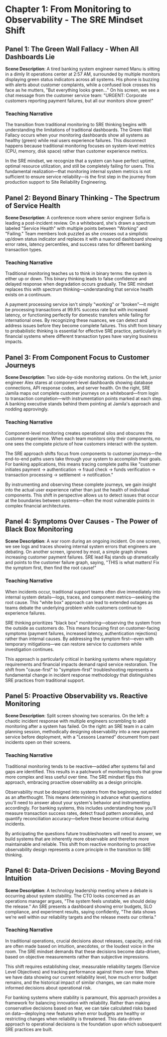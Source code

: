 # Chapter 1: From Monitoring to Observability - The SRE Mindset Shift

## Panel 1: The Green Wall Fallacy - When All Dashboards Lie
**Scene Description**: A tired banking system engineer named Manu is sitting in a dimly lit operations center at 2:57 AM, surrounded by multiple monitors displaying green status indicators across all systems. His phone is buzzing with alerts about customer complaints, while a confused look crosses his face as he mutters, "But everything looks green..." On his screen, we see a chat message from the customer service team: "URGENT: Corporate customers reporting payment failures, but all our monitors show green!"

### Teaching Narrative
The transition from traditional monitoring to SRE thinking begins with understanding the limitations of traditional dashboards. The Green Wall Fallacy occurs when your monitoring dashboards show all systems as healthy (green) while real users experience failures. This disconnect happens because traditional monitoring focuses on system-level metrics (CPU, memory, disk space) rather than customer experience metrics. 

In the SRE mindset, we recognize that a system can have perfect uptime, optimal resource utilization, and still be completely failing for users. This fundamental realization—that monitoring internal system metrics is not sufficient to ensure service reliability—is the first step in the journey from production support to Site Reliability Engineering.

## Panel 2: Beyond Binary Thinking - The Spectrum of Service Health
**Scene Description**: A conference room where senior engineer Sofia is leading a post-incident review. On a whiteboard, she's drawn a spectrum labeled "Service Health" with multiple points between "Working" and "Failing." Team members look puzzled as she crosses out a simplistic up/down status indicator and replaces it with a nuanced dashboard showing error rates, latency percentiles, and success rates for different banking transaction types.

### Teaching Narrative
Traditional monitoring teaches us to think in binary terms: the system is either up or down. This binary thinking leads to false confidence and delayed response when degradation occurs gradually. The SRE mindset replaces this with spectrum thinking—understanding that service health exists on a continuum.

A payment processing service isn't simply "working" or "broken"—it might be processing transactions at 99.9% success rate but with increased latency, or functioning perfectly for domestic transfers while failing for international ones. By recognizing these nuances, we can detect and address issues before they become complete failures. This shift from binary to probabilistic thinking is essential for effective SRE practice, particularly in financial systems where different transaction types have varying business impacts.

## Panel 3: From Component Focus to Customer Journeys
**Scene Description**: Two side-by-side monitoring stations. On the left, junior engineer Alex stares at component-level dashboards showing database connections, API response codes, and server health. On the right, SRE Jamila maps out complete customer journeys on a whiteboard—from login to transaction completion—with instrumentation points marked at each step. A banking executive stands behind them pointing at Jamila's approach and nodding approvingly.

### Teaching Narrative
Component-level monitoring creates operational silos and obscures the customer experience. When each team monitors only their components, no one sees the complete picture of how customers interact with the system.

The SRE approach shifts focus from components to customer journeys—the end-to-end paths users take through your system to accomplish their goals. For banking applications, this means tracing complete paths like "customer initiates payment → authentication → fraud check → funds verification → transaction processing → settlement → notification."

By instrumenting and observing these complete journeys, we gain insight into the actual user experience rather than just the health of individual components. This shift in perspective allows us to detect issues that occur at the boundaries between systems—often the most vulnerable points in complex financial architectures.

## Panel 4: Symptoms Over Causes - The Power of Black Box Monitoring
**Scene Description**: A war room during an ongoing incident. On one screen, we see logs and traces showing internal system errors that engineers are debating. On another screen, ignored by most, a simple graph shows increasing customer payment failures. SRE lead Raj stands up dramatically and points to the customer failure graph, saying, "THIS is what matters! Fix the symptom first, then find the root cause!"

### Teaching Narrative
When incidents occur, traditional support teams often dive immediately into internal system details—logs, traces, and component metrics—seeking the root cause. This "white box" approach can lead to extended outages as teams debate the underlying problem while customers continue to experience failures.

SRE thinking prioritizes "black box" monitoring—observing the system from the outside as customers do. This means focusing first on customer-facing symptoms (payment failures, increased latency, authentication rejections) rather than internal causes. By addressing the symptom first—even with temporary mitigations—we can restore service to customers while investigation continues.

This approach is particularly critical in banking systems where regulatory requirements and financial impacts demand rapid service restoration. The shift from "cause-first" to "symptom-first" troubleshooting represents a fundamental change in incident response methodology that distinguishes SRE practices from traditional support.

## Panel 5: Proactive Observability vs. Reactive Monitoring
**Scene Description**: Split screen showing two scenarios. On the left: a chaotic incident response with multiple engineers scrambling to add monitoring after a system has failed. On the right: an SRE team in a calm planning session, methodically designing observability into a new payment service before deployment, with a "Lessons Learned" document from past incidents open on their screens.

### Teaching Narrative
Traditional monitoring tends to be reactive—added after systems fail and gaps are identified. This results in a patchwork of monitoring tools that grow more complex and less useful over time. The SRE mindset flips this approach, embracing proactive observability as a design principle.

Observability must be designed into systems from the beginning, not added as an afterthought. This means determining in advance what questions you'll need to answer about your system's behavior and instrumenting accordingly. For banking systems, this includes understanding how you'll measure transaction success rates, detect fraud pattern anomalies, and quantify reconciliation accuracy—before these become critical during incidents.

By anticipating the questions future troubleshooters will need to answer, we build systems that are inherently more observable and therefore more maintainable and reliable. This shift from reactive monitoring to proactive observability design represents a core principle in the transition to SRE thinking.

## Panel 6: Data-Driven Decisions - Moving Beyond Intuition
**Scene Description**: A technology leadership meeting where a debate is occurring about system stability. The CTO looks concerned as an operations manager argues, "The system feels unstable, we should delay the release." An SRE presents a dashboard showing error budgets, SLO compliance, and experiment results, saying confidently, "The data shows we're well within our reliability targets and the release meets our criteria."

### Teaching Narrative
In traditional operations, crucial decisions about releases, capacity, and risk are often made based on intuition, anecdotes, or the loudest voice in the room. The SRE mindset demands that these decisions become data-driven, based on objective measurements rather than subjective impressions.

This shift requires establishing clear, measurable reliability targets (Service Level Objectives) and tracking performance against them over time. When we have data showing our current reliability level, how much error budget remains, and the historical impact of similar changes, we can make more informed decisions about operational risk.

For banking systems where stability is paramount, this approach provides a framework for balancing innovation with reliability. Rather than making conservative decisions based on fear, we can take calculated risks based on data—deploying new features when error budgets are healthy or restricting changes when reliability is threatened. This data-driven approach to operational decisions is the foundation upon which subsequent SRE practices are built.